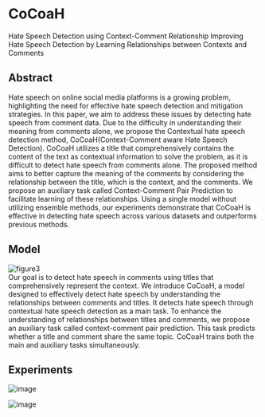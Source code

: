 # CoCoaH
Hate Speech Detection using Context-Comment Relationship
Improving Hate Speech Detection by Learning Relationships between Contexts and Comments

## Abstract
Hate speech on online social media platforms is a growing problem, highlighting the need for effective hate speech detection and mitigation strategies. In this paper, we aim to address these issues by detecting hate speech from comment data. Due to the difficulty in understanding their meaning from comments alone, we propose the Contextual hate speech detection method, CoCoaH(Context-Comment aware Hate Speech Detection). CoCoaH utilizes a title that comprehensively contains the content of the text as contextual information to solve the problem, as it is difficult to detect hate speech from comments alone. The proposed method aims to better capture the meaning of the comments by considering the relationship between the title, which is the context, and the comments. We propose an auxiliary task called Context-Comment Pair Prediction to facilitate learning of these relationships. Using a single model without utilizing ensemble methods, our experiments demonstrate that CoCoaH is effective in detecting hate speech across various datasets and outperforms previous methods.

## Model
![figure3](https://github.com/na2na8/CoCoaH/assets/32005272/7ee10659-05b6-470e-b94c-9350bfcc11aa)<br>
Our goal is to detect hate speech in comments using titles that comprehensively represent the context. We introduce CoCoaH, a model designed to effectively detect hate speech by understanding the relationships between comments and titles. It detects hate speech through contextual hate speech detection as a main task. To enhance the understanding of relationships between titles and comments, we propose an auxiliary task called context-comment pair prediction. This task predicts whether a title and comment share the same topic. CoCoaH trains both the main and auxiliary tasks simultaneously.


## Experiments
![image](https://github.com/na2na8/CoCoaH/assets/32005272/f95d3c0d-d2e4-423e-8600-6f3eb3638973)<br>

![image](https://github.com/na2na8/CoCoaH/assets/32005272/f3477823-649d-4b78-89fb-26eb15f843f2)
